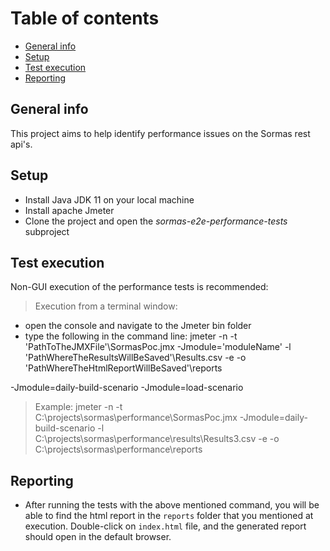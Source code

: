 # Table of contents

* [General info](#general-info)
* [Setup](#setup)
* [Test execution](#test-execution)
* [Reporting](#reporting)

## General info

This project aims to help identify performance issues on the Sormas rest api's.

## Setup

* Install Java JDK 11 on your local machine
* Install apache Jmeter
*  Clone the project and open the *sormas-e2e-performance-tests* subproject

## Test execution

Non-GUI execution of the performance tests is recommended:

> Execution from a terminal window:
* open the console and navigate to the Jmeter bin folder
* type the following in the command line:  jmeter -n -t 'PathToTheJMXFile'\SormasPoc.jmx -Jmodule='moduleName'
  -l 'PathWhereTheResultsWillBeSaved'\Results.csv -e -o 'PathWhereTheHtmlReportWillBeSaved'\reports
  
-Jmodule=daily-build-scenario
-Jmodule=load-scenario

> Example:
jmeter -n -t C:\projects\sormas\performance\SormasPoc.jmx -Jmodule=daily-build-scenario
-l C:\projects\sormas\performance\results\Results3.csv -e -o C:\projects\sormas\performance\reports


## Reporting

* After running the tests with the above mentioned command, you will be able to
  find the html report in the `reports` folder
that you mentioned at execution. Double-click on `index.html` file, and the
  generated report should open in the default browser.
